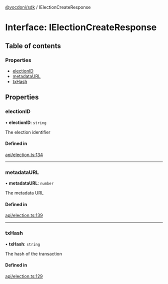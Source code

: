 [@vocdoni/sdk](/sdk) / IElectionCreateResponse

# Interface: IElectionCreateResponse

## Table of contents

### Properties

- [electionID](IElectionCreateResponse#electionid)
- [metadataURL](IElectionCreateResponse#metadataurl)
- [txHash](IElectionCreateResponse#txhash)

## Properties

### electionID

• **electionID**: `string`

The election identifier

#### Defined in

[api/election.ts:134](https://github.com/vocdoni/vocdoni-sdk/blob/ee6390524b82e6ef535da03c0e3bb826e450e622/src/api/election.ts#L134)

___

### metadataURL

• **metadataURL**: `number`

The metadata URL

#### Defined in

[api/election.ts:139](https://github.com/vocdoni/vocdoni-sdk/blob/ee6390524b82e6ef535da03c0e3bb826e450e622/src/api/election.ts#L139)

___

### txHash

• **txHash**: `string`

The hash of the transaction

#### Defined in

[api/election.ts:129](https://github.com/vocdoni/vocdoni-sdk/blob/ee6390524b82e6ef535da03c0e3bb826e450e622/src/api/election.ts#L129)
